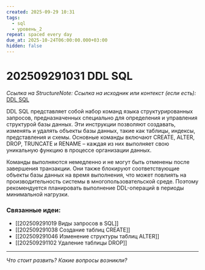 ```yaml
---
created: 2025-09-29 10:31
tags:
  - sql
  - уровень_2
repeat: spaced every day
due_at: 2025-10-24T06:00:00.000+03:00
hidden: false
---
```

# 202509291031 DDL SQL

*Ссылка на StructureNote:*
*Ссылка на исходник или контекст (если есть):* [DDL SQL](https://ssl-team.com/blog/ddl-sql-chto-eto/)

DDL SQL представляет собой набор команд языка структурированных запросов, предназначенных специально для определения и управления структурой базы данных. Эти инструкции позволяют создавать, изменять и удалять объекты базы данных, такие как таблицы, индексы, представления и схемы. Основные команды включают CREATE, ALTER, DROP, TRUNCATE и RENAME – каждая из них выполняет свою уникальную функцию в процессе организации данных.

Команды выполняются немедленно и не могут быть отменены после завершения транзакции. Они также блокируют соответствующие объекты базы данных на время выполнения, что может повлиять на производительность системы в многопользовательской среде. Поэтому рекомендуется планировать выполнение DDL-операций в периоды минимальной нагрузки.

### Связанные идеи:

* [[202509291019 Виды запросов в SQL]]
* [[202509291038 Создание таблиц CREATE]]
* [[202509291046 Изменение структуры таблиц ALTER]]
* [[202509291102 Удаление таблицы DROP]]

---

*Что стоит развить? Какие вопросы возникли?*
